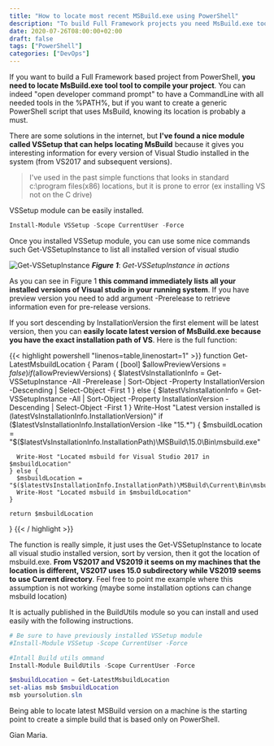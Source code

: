 ```yaml
---
title: "How to locate most recent MSBuild.exe using PowerShell"
description: "To build Full Framework projects you need MsBuild.exe tool, knowing where the latest version is installed is useful if you want to build with PowerShell"
date: 2020-07-26T08:00:00+02:00
draft: false
tags: ["PowerShell"]
categories: ["DevOps"]
---
```


If you want to build a Full Framework based project from PowerShell, **you need to locate MsBuild.exe tool tool to compile your project**. You can indeed "open developer command prompt" to have a CommandLine with all needed tools in the %PATH%, but if you want to create a generic PowerShell script that uses MsBuild, knowing its location is probably a must.

There are some solutions in the internet, but **I've found a nice module called VSSetup that can helps locating MsBuild** because it gives you interesting information for every version of Visual Studio installed in the system (from VS2017 and subsequent versions).

> I've used in the past simple functions that looks in standard c:\program files(x86) locations, but it is prone to error (ex installing VS not on the C drive)

VSSetup module can be easily installed.

```powershell
Install-Module VSSetup -Scope CurrentUser -Force
```

Once you installed VSSetup module, you can use some nice commands such Get-VSSetupInstance to list all installed version of visual studio

![Get-VSSetupInstance](images/../get-vsssetupinstance.png)
***Figure 1***: *Get-VSSetupInstance in actions*

As you can see in Figure 1 **this command immediately lists all your installed versions of Visual studio in your running system**. If you have preview version you need to add argument -Prerelease to retrieve information even for pre-release versions.

If you sort descending by InstallationVersion the first element will be latest version, then you can **easily locate latest version of MsBuild.exe because you have the exact installation path of VS**. Here is the full function:

{{< highlight powershell "linenos=table,linenostart=1" >}}
function Get-LatestMsbuildLocation
{
  Param 
  (
    [bool] $allowPreviewVersions = $false
  )
    if ($allowPreviewVersions) {
      $latestVsInstallationInfo = Get-VSSetupInstance -All -Prerelease | Sort-Object -Property InstallationVersion -Descending | Select-Object -First 1
    } else {
      $latestVsInstallationInfo = Get-VSSetupInstance -All | Sort-Object -Property InstallationVersion -Descending | Select-Object -First 1
    }
    Write-Host "Latest version installed is $($latestVsInstallationInfo.InstallationVersion)"
    if ($latestVsInstallationInfo.InstallationVersion -like "15.*") {
      $msbuildLocation = "$($latestVsInstallationInfo.InstallationPath)\MSBuild\15.0\Bin\msbuild.exe"
    
      Write-Host "Located msbuild for Visual Studio 2017 in $msbuildLocation"
    } else {
      $msbuildLocation = "$($latestVsInstallationInfo.InstallationPath)\MSBuild\Current\Bin\msbuild.exe"
      Write-Host "Located msbuild in $msbuildLocation"
    }

    return $msbuildLocation
}
{{< / highlight >}}

The function is really simple, it just uses the Get-VSSetupInstance to locate all visual studio installed version, sort by version, then it got the location of msbuild.exe. **From VS2017 and VS2019 it seems on my machines that the location is different, VS2017 uses 15.0 subdirectory while VS2019 seems to use Current directory**. Feel free to point me example where this assumption is not working (maybe some installation options can change msbuild location)

It is actually published in the BuildUtils module so you can install and used easily with the following instructions.

```powershell
# Be sure to have previously installed VSSetup module
#Install-Module VSSetup -Scope CurrentUser -Force

#Intall Build utils ommand
Install-Module BuildUtils -Scope CurrentUser -Force

$msbuildLocation = Get-LatestMsbuildLocation
set-alias msb $msbuildLocation 
msb yoursolution.sln
```

Being able to locate latest MSBuild version on a machine is the starting point to create a simple build that is based only on PowerShell.

Gian Maria.